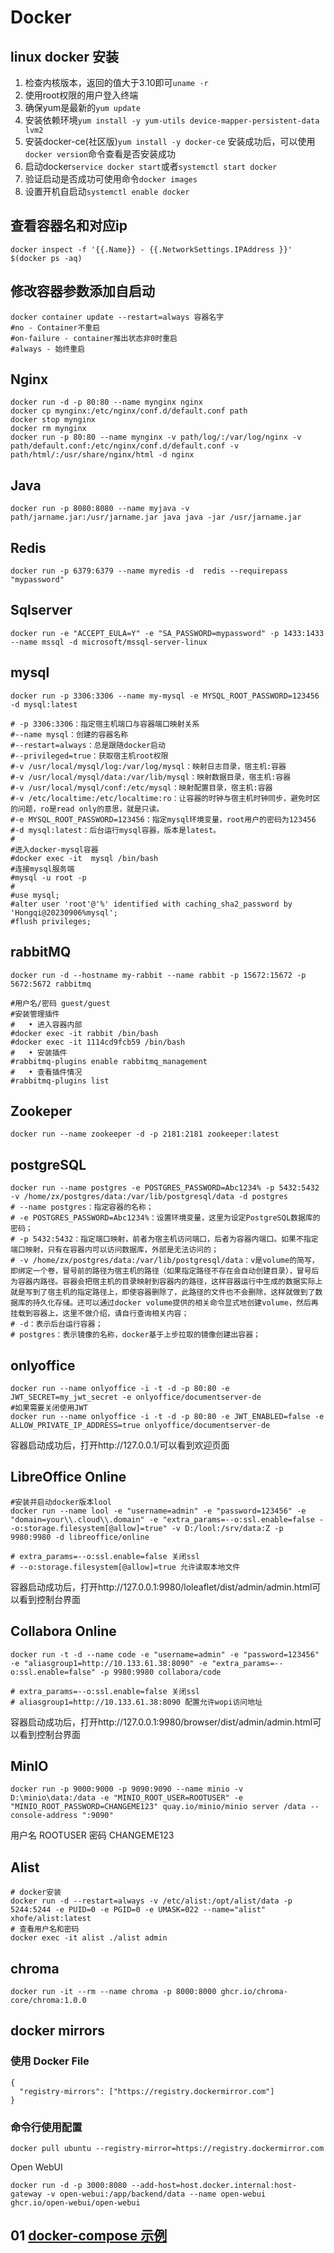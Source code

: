 # Docker

## linux docker 安装
1. 检查内核版本，返回的值大于3.10即可`uname -r`
2. 使用root权限的用户登入终端
3. 确保yum是最新的`yum update`
4. 安装依赖环境`yum install -y yum-utils device-mapper-persistent-data lvm2`
5. 安装docker-ce(社区版)`yum install -y docker-ce`  安装成功后，可以使用`docker version`命令查看是否安装成功
6. 启动docker`service docker start`或者`systemctl start docker`
7. 验证启动是否成功可使用命令`docker images`
8. 设置开机自启动`systemctl enable docker`

## 查看容器名和对应ip
```shell
docker inspect -f '{{.Name}} - {{.NetworkSettings.IPAddress }}' $(docker ps -aq)
```

## 修改容器参数添加自启动
```shell
docker container update --restart=always 容器名字
#no - Container不重启
#on-failure - container推出状态非0时重启
#always - 始终重启
```

## Nginx
```shell
docker run -d -p 80:80 --name mynginx nginx
docker cp mynginx:/etc/nginx/conf.d/default.conf path
docker stop mynginx
docker rm mynginx
docker run -p 80:80 --name mynginx -v path/log/:/var/log/nginx -v path/default.conf:/etc/nginx/conf.d/default.conf -v path/html/:/usr/share/nginx/html -d nginx
```

## Java
```shell
docker run -p 8080:8080 --name myjava -v path/jarname.jar:/usr/jarname.jar java java -jar /usr/jarname.jar
```

## Redis
```shell
docker run -p 6379:6379 --name myredis -d  redis --requirepass "mypassword"
```

## Sqlserver
```shell
docker run -e "ACCEPT_EULA=Y" -e "SA_PASSWORD=mypassword" -p 1433:1433 --name mssql -d microsoft/mssql-server-linux
```

## mysql
```shell
docker run -p 3306:3306 --name my-mysql -e MYSQL_ROOT_PASSWORD=123456 -d mysql:latest

# -p 3306:3306：指定宿主机端口与容器端口映射关系
#--name mysql：创建的容器名称
#--restart=always：总是跟随docker启动
#--privileged=true：获取宿主机root权限
#-v /usr/local/mysql/log:/var/log/mysql：映射日志目录，宿主机:容器
#-v /usr/local/mysql/data:/var/lib/mysql：映射数据目录，宿主机:容器
#-v /usr/local/mysql/conf:/etc/mysql：映射配置目录，宿主机:容器
#-v /etc/localtime:/etc/localtime:ro：让容器的时钟与宿主机时钟同步，避免时区的问题，ro是read only的意思，就是只读。
#-e MYSQL_ROOT_PASSWORD=123456：指定mysql环境变量，root用户的密码为123456
#-d mysql:latest：后台运行mysql容器，版本是latest。
#
#进入docker-mysql容器
#docker exec -it  mysql /bin/bash
#连接mysql服务端
#mysql -u root -p
#
#use mysql;
#alter user 'root'@'%' identified with caching_sha2_password by 'Hongqi@20230906%mysql';
#flush privileges;
```

## rabbitMQ
```shell
docker run -d --hostname my-rabbit --name rabbit -p 15672:15672 -p 5672:5672 rabbitmq

#用户名/密码 guest/guest
#安装管理插件
#	• 进入容器内部
#docker exec -it rabbit /bin/bash
#docker exec -it 1114cd9fcb59 /bin/bash
#	• 安装插件
#rabbitmq-plugins enable rabbitmq_management
#	• 查看插件情况
#rabbitmq-plugins list
```

## Zookeper
```shell
docker run --name zookeeper -d -p 2181:2181 zookeeper:latest
```


## postgreSQL
```shell
docker run --name postgres -e POSTGRES_PASSWORD=Abc1234% -p 5432:5432 -v /home/zx/postgres/data:/var/lib/postgresql/data -d postgres
# --name postgres：指定容器的名称；
# -e POSTGRES_PASSWORD=Abc1234%：设置环境变量，这里为设定PostgreSQL数据库的密码；
# -p 5432:5432：指定端口映射，前者为宿主机访问端口，后者为容器内端口。如果不指定端口映射，只有在容器内可以访问数据库，外部是无法访问的；
# -v /home/zx/postgres/data:/var/lib/postgresql/data：v是volume的简写，即绑定一个卷，冒号前的路径为宿主机的路径（如果指定路径不存在会自动创建目录），冒号后为容器内路径。容器会把宿主机的目录映射到容器内的路径，这样容器运行中生成的数据实际上就是写到了宿主机的指定路径上，即使容器删除了，此路径的文件也不会删除，这样就做到了数据库的持久化存储。还可以通过docker volume提供的相关命令显式地创建volume，然后再挂载到容器上，这里不做介绍，请自行查询相关内容；
# -d：表示后台运行容器；
# postgres：表示镜像的名称，docker基于上步拉取的镜像创建出容器；
```

## onlyoffice
```shell
docker run --name onlyoffice -i -t -d -p 80:80 -e JWT_SECRET=my_jwt_secret -e onlyoffice/documentserver-de
#如果需要关闭使用JWT
docker run --name onlyoffice -i -t -d -p 80:80 -e JWT_ENABLED=false -e ALLOW_PRIVATE_IP_ADDRESS=true onlyoffice/documentserver-de
```
容器启动成功后，打开http://127.0.0.1/可以看到欢迎页面

## LibreOffice Online
```shell
#安装并启动docker版本lool
docker run --name lool -e "username=admin" -e "password=123456" -e "domain=your\\.cloud\\.domain" -e "extra_params=--o:ssl.enable=false --o:storage.filesystem[@allow]=true" -v D:/lool:/srv/data:Z -p 9980:9980 -d libreoffice/online

# extra_params=--o:ssl.enable=false 关闭ssl
# --o:storage.filesystem[@allow]=true 允许读取本地文件
```
容器启动成功后，打开http://127.0.0.1:9980/loleaflet/dist/admin/admin.html可以看到控制台界面

## Collabora Online
```shell
docker run -t -d --name code -e "username=admin" -e "password=123456" -e "aliasgroup1=http://10.133.61.38:8090" -e "extra_params=--o:ssl.enable=false" -p 9980:9980 collabora/code

# extra_params=--o:ssl.enable=false 关闭ssl
# aliasgroup1=http://10.133.61.38:8090 配置允许wopi访问地址
```
容器启动成功后，打开http://127.0.0.1:9980/browser/dist/admin/admin.html可以看到控制台界面

## MinIO
```shell
docker run -p 9000:9000 -p 9090:9090 --name minio -v D:\minio\data:/data -e "MINIO_ROOT_USER=ROOTUSER" -e "MINIO_ROOT_PASSWORD=CHANGEME123" quay.io/minio/minio server /data --console-address ":9090"
```
用户名 ROOTUSER 密码 CHANGEME123


## Alist
```shell
# docker安装
docker run -d --restart=always -v /etc/alist:/opt/alist/data -p 5244:5244 -e PUID=0 -e PGID=0 -e UMASK=022 --name="alist" xhofe/alist:latest
# 查看用户名和密码
docker exec -it alist ./alist admin
```

## chroma
```shell
docker run -it --rm --name chroma -p 8000:8000 ghcr.io/chroma-core/chroma:1.0.0
```

## docker mirrors
### 使用 Docker File
```shell
{
  "registry-mirrors": ["https://registry.dockermirror.com"]
}
```
### 命令行使用配置
```shell
docker pull ubuntu --registry-mirror=https://registry.dockermirror.com
```

Open WebUI
```shell
docker run -d -p 3000:8080 --add-host=host.docker.internal:host-gateway -v open-webui:/app/backend/data --name open-webui ghcr.io/open-webui/open-webui
```

## 01 [docker-compose 示例](docker-compose%2FREADME.md)